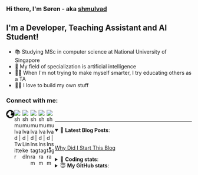 ### Hi there, I'm Søren - aka [shmulvad][website]

## I'm a Developer, Teaching Assistant and AI Student!
- 📚 Studying MSc in computer science at National University of Singapore
- 🧠 My field of specialization is artificial intelligence
- 👨‍🏫 When I'm not trying to make myself smarter, I try educating others as a TA
- 👨‍💻 I love to build my own stuff

### Connect with me:

[<img align="left" alt="shmulvad.com" width="22px" src="https://raw.githubusercontent.com/iconic/open-iconic/master/svg/globe.svg" />][website]

[<img align="left" alt="shmulvad | Twitter" width="22px" src="https://cdn.jsdelivr.net/npm/simple-icons@v3/icons/twitter.svg" />][twitter]

[<img align="left" alt="shmulvad | LinkedIn" width="22px" src="https://cdn.jsdelivr.net/npm/simple-icons@v3/icons/linkedin.svg" />][linkedin]

[<img align="left" alt="shmulvad | Instagram" width="22px" src="https://cdn.jsdelivr.net/npm/simple-icons@v3/icons/instagram.svg" />][instagram]

[<img align="left" alt="shmulvad | Instagram" width="22px" src="https://cdn.jsdelivr.net/npm/simple-icons@v3/icons/stackoverflow.svg" />][stackOverflow]

[<img align="left" alt="shmulvad | Instagram" width="22px" src="https://cdn.jsdelivr.net/npm/simple-icons@v3/icons/gmail.svg" />][mail]

<br />

---

<details open>
 <summary>📕 <b>Latest Blog Posts</b>: </summary>

<br>

<!-- BLOG-POST-LIST:START -->
- [Why Did I Start This Blog](https://shmulvad.com/blog/why-did-start-this-blog)
<!-- BLOG-POST-LIST:END -->

</details>

<!-- --- -->

<details>
 <summary>🤖 <b>Coding stats</b>: </summary>

<br>

<!--START_SECTION:waka-->
**I'm an Early 🐤** 

```text
🌞 Morning    75 commits     █████░░░░░░░░░░░░░░░░░░░░   21.99% 
🌆 Daytime    96 commits     ███████░░░░░░░░░░░░░░░░░░   28.15% 
🌃 Evening    67 commits     █████░░░░░░░░░░░░░░░░░░░░   19.65% 
🌙 Night      103 commits    ███████░░░░░░░░░░░░░░░░░░   30.21%

```


📊 **This Week I Spent My Time On** 

```text
💬 Programming Languages: 
Python                   5 hrs 44 mins       █████████░░░░░░░░░░░░░░░░   37.82% 
Other                    5 hrs 30 mins       █████████░░░░░░░░░░░░░░░░   36.26% 
JavaScript               3 hrs 12 mins       █████░░░░░░░░░░░░░░░░░░░░   21.1% 
Text                     20 mins             ░░░░░░░░░░░░░░░░░░░░░░░░░   2.27% 
Bash                     7 mins              ░░░░░░░░░░░░░░░░░░░░░░░░░   0.87%

🔥 Editors: 
VS Code                  7 hrs 9 mins        ███████████░░░░░░░░░░░░░░   47.16% 
Zsh                      5 hrs 6 mins        ████████░░░░░░░░░░░░░░░░░   33.64% 
Sublime Text             2 hrs 55 mins       ████░░░░░░░░░░░░░░░░░░░░░   19.2%

🐱‍💻 Projects: 
cbir-demo                3 hrs 33 mins       █████░░░░░░░░░░░░░░░░░░░░   23.44% 
ai-planning              3 hrs 28 mins       █████░░░░░░░░░░░░░░░░░░░░   22.92% 
cbir-api                 3 hrs 2 mins        █████░░░░░░░░░░░░░░░░░░░░   20.06% 
Project                  2 hrs 56 mins       ████░░░░░░░░░░░░░░░░░░░░░   19.42% 
Unknown Project          1 hr 21 mins        ██░░░░░░░░░░░░░░░░░░░░░░░   8.93%

```


<!--END_SECTION:waka-->

</details>

<!-- --- -->

<details>
 <summary>😇 <b>My GitHub stats</b>: </summary>

<br>

<img align="left" alt="shmulvad's Github Stats" src="https://github-readme-stats.vercel.app/api?username=shmulvad&show_icons=true&hide_border=true" />

</details>



[website]: https://shmulvad.com
[twitter]: https://twitter.com/shmulvad
[linkedin]: https://linkedin.com/in/shmulvad
[instagram]: https://instagram.com/shmulvad
[stackOverflow]: https://stackoverflow.com/users/9248793/shmulvad
[mail]: mailto:shmulvad@gmail.com
